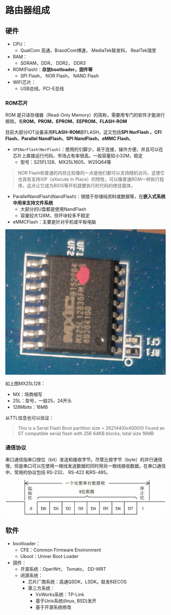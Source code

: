 # 路由器组成

## 硬件

+ CPU：
  + QualCom 高通，BraodCom博通， MediaTek联发科， RealTek瑞昱
+ RAM：
  + SDRAM，DDR， DDR2， DDR3
+ ROM(Flash)：**存放bootloader，固件等**
  + SPI Flash， NOR Flash， NAND Flash
+ WIFI芯片：
  + USB总线，PCI-E总线



### ROM芯片

ROM 是只读存储器（Read-Only Memory）的简称，需要用专门的软件才能进行擦除。有**ROM、PROM、EPROM、EEPROM、FLASH-ROM**

目前大部分IOT设备采用**FLASH-ROM**即FLASH，这又包括**SPI NorFlash 、CFI Flash、Parallel NandFlash、SPI NandFlash、eMMC Flash**。

+ `SPINorFlash(NorFlash)`：使用的引脚少，易于连接，操作方便，并且可以在芯片上直接运行代码，市场占有率很高。一般容量较小32M，稳定
  + 型号：S25FL128、MX25L1605、W25Q64等

> NOR Flash和普通的内存比较像的一点是他们都可以支持随机访问，这使它也具有支持XIP（eXecute In Place）的特性，可以像普通ROM一样执行程序。这点让它成为BIOS等开机就要执行的代码的绝佳载体。

+ ParallelNandFlash(NandFlash)：很擅于存储纯资料或数据等，在**嵌入式系统中用来支持文件系统**
  + 大部分的U盘都是使用NandFlash
  + 容量较大128M，但坏块较多不稳定
+ eMMCFlash：主要是针对手机或平板电脑

<img src="rooter_basic.assets/image-20211005140834759.png" alt="image-20211005140834759" style="zoom:67%;" />

如上图MX25L128：

+ MX：场商缩写
+ 25L：型号，一般25，24开头
+ 128Mbits：16MB

从TTL信息也可以验证：

> This is a Serial Flash
> Boot partition size = 262144(0x40000)
> Found an ST compatible serial flash with 256 64KB blocks; total size 16MB



### 通信协议

串口通信指串口按位（bit）发送和接收字节。尽管比按字节（byte）的并行通信慢，但是串口可以在使用一根线发送数据的同时用另一根线接收数据。在串口通信中，常用的协议包括 RS-232、 RS-422 和RS-485。

![](rooter_basic.assets/image29.jpg)



## 软件

+ bootloader：
  + CFE：Common Firmware Environment
  + Uboot：Univer Boot Loader
+ 固件：
  + 开源系统：OperWrt， Tomato， DD-WRT
  + 闭源系统：
    + 芯片厂商系统：高通QSDK，LSDK。联发科ECOS
    + 第三方系统：
      + VxWorks系统：TP-Link
      + 基于Unix系统(linux, BSD)发开
      + 基于开源系统修改